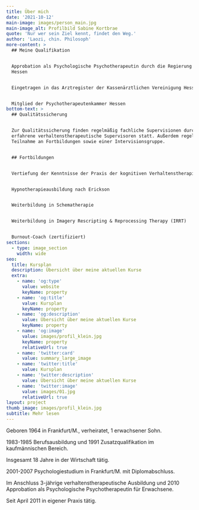 ```yaml
---
title: Über mich
date: '2021-10-12'
main-image: images/person_main.jpg
main-image_alt: Profilbild Sabine Kortbrae
quote: 'Nur wer sein Ziel kennt, findet den Weg.'
author: 'Laozi, chin. Philosoph'
more-content: >
  ## Meine Qualifikation


  Approbation als Psychologische Psychotherapeutin durch die Regierung von
  Hessen


  Eingetragen in das Arztregister der Kassenärztlichen Vereinigung Hessen


  Mitglied der Psychotherapeutenkammer Hessen
bottom-text: >
  ## Qualitätssicherung


  Zur Qualitätssicherung finden regelmäßig fachliche Supervisionen durch
  erfahrene verhaltenstherapeutische Supervisoren statt. Außerdem regelmäßige
  Teilnahme an Fortbildungen sowie einer Intervisionsgruppe.


  ## Fortbildungen


  Vertiefung der Kenntnisse der Praxis der kognitiven Verhaltenstherapie


  Hypnotherapieausbildung nach Erickson


  Weiterbildung in Schematherapie


  Weiterbildung in Imagery Rescripting & Reprocessing Therapy (IRRT)


  Burnout-Coach (zertifiziert)
sections:
  - type: image_section
    width: wide
seo:
  title: Kursplan
  description: Übersicht über meine aktuellen Kurse
  extra:
    - name: 'og:type'
      value: website
      keyName: property
    - name: 'og:title'
      value: Kursplan
      keyName: property
    - name: 'og:description'
      value: Übersicht über meine aktuellen Kurse
      keyName: property
    - name: 'og:image'
      value: images/profil_klein.jpg
      keyName: property
      relativeUrl: true
    - name: 'twitter:card'
      value: summary_large_image
    - name: 'twitter:title'
      value: Kursplan
    - name: 'twitter:description'
      value: Übersicht über meine aktuellen Kurse
    - name: 'twitter:image'
      value: images/01.jpg
      relativeUrl: true
layout: project
thumb_image: images/profil_klein.jpg
subtitle: Mehr lesen
---
```

Geboren 1964 in Frankfurt/M., verheiratet, 1 erwachsener Sohn.

1983-1985 Berufsausbildung und 1991 Zusatzqualifikation im kaufmännischen Bereich.

Insgesamt 18 Jahre in der Wirtschaft tätig.

2001-2007 Psychologiestudium in Frankfurt/M. mit Diplomabschluss.

Im Anschluss 3-jährige verhaltenstherapeutische Ausbildung und 2010 Approbation als Psychologische Psychotherapeutin für Erwachsene.

Seit April 2011 in eigener Praxis tätig.

